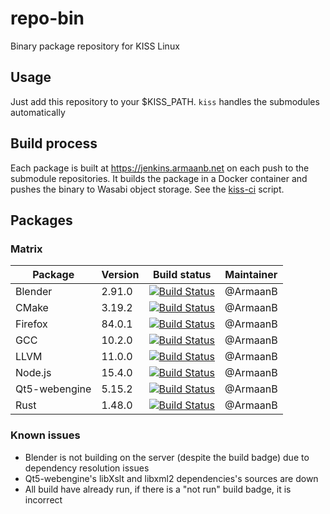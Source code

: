 # repo-bin
Binary package repository for KISS Linux

## Usage
Just add this repository to your $KISS_PATH. `kiss` handles the submodules automatically

## Build process
Each package is built at https://jenkins.armaanb.net on each push to the submodule repositories. It builds the package in a Docker container and pushes the binary to Wasabi object storage. See the [kiss-ci](kiss-ci) script.

## Packages
### Matrix
| Package   | Version  | Build status                                                                                                                                         | Maintainer |
|----------|----------|------------------------------------------------------------------------------------------------------------------------------------------------------------------------------------------------------------------------------------|------------|
| Blender  | 2.91.0 | [![Build Status](https://jenkins.armaanb.net/job/kiss-community/job/blender-bin/badge/icon)](https://jenkins.armaanb.net/job/kiss-community/job/blender-bin/) | @ArmaanB
| CMake  | 3.19.2 | [![Build Status](https://jenkins.armaanb.net/job/kiss-community/job/cmake-bin/badge/icon)](https://jenkins.armaanb.net/job/kiss-community/job/cmake-bin/) | @ArmaanB
| Firefox  | 84.0.1 | [![Build Status](https://jenkins.armaanb.net/job/kiss-community/job/firefox-bin/badge/icon)](https://jenkins.armaanb.net/job/kiss-community/job/firefox-bin/) | @ArmaanB
| GCC  | 10.2.0 | [![Build Status](https://jenkins.armaanb.net/job/kiss-community/job/gcc-bin/badge/icon)](https://jenkins.armaanb.net/job/kiss-community/job/gcc-bin/) | @ArmaanB
| LLVM     | 11.0.0 | [![Build Status](https://jenkins.armaanb.net/job/kiss-community/job/llvm-bin/badge/icon)](https://jenkins.armaanb.net/job/kiss-community/job/llvm-bin/) | @ArmaanB
| Node.js     | 15.4.0 | [![Build Status](https://jenkins.armaanb.net/job/kiss-community/job/nodejs-bin/badge/icon)](https://jenkins.armaanb.net/job/kiss-community/job/nodejs-bin/) | @ArmaanB
| Qt5-webengine     | 5.15.2 | [![Build Status](https://jenkins.armaanb.net/job/kiss-community/job/qt5-webengine-bin/badge/icon)](https://jenkins.armaanb.net/job/kiss-community/job/qt5-webengine-bin/) | @ArmaanB
| Rust     | 1.48.0 | [![Build Status](https://jenkins.armaanb.net/job/kiss-community/job/rust-bin/badge/icon)](https://jenkins.armaanb.net/job/kiss-community/job/rust-bin/) | @ArmaanB

### Known issues
  * Blender is not building on the server (despite the build badge) due to dependency resolution issues
  * Qt5-webengine's libXslt and libxml2 dependencies's sources are down
  * All build have already run, if there is a "not run" build badge, it is incorrect
